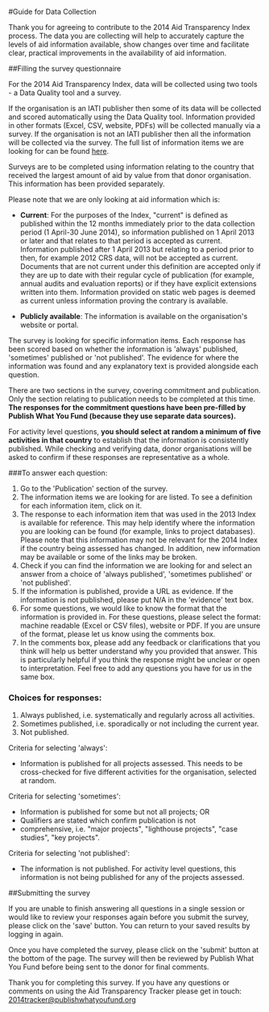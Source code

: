#Guide for Data Collection

Thank you for agreeing to contribute to the 2014 Aid Transparency Index process. The data you are collecting 
will help to accurately capture the levels of aid information available, show changes over time and facilitate 
clear, practical improvements in the availability of aid information.

##Filling the survey questionnaire

For the 2014 Aid Transparency Index, data will be collected using two tools - a Data Quality tool and a survey. 

If the organisation is an IATI publisher then some of its data will be collected and scored automatically using  the Data Quality tool. Information provided in other formats (Excel, CSV, website, PDFs) will be collected  manually via a survey. If the organisation is not an IATI publisher then all the information will be collected via the survey. The full list of information items we are looking for can be found [here](http://www.publishwhatyoufund.org/index/2014-ati/).

Surveys are to be completed using information relating to the country that received the largest amount of aid by value from that donor organisation. This information has been provided separately. 

Please note that we are only looking at aid information which is:

* **Current**: For the purposes of the Index, "current" is defined as
published within the 12 months immediately prior to the data
collection period (1 April-30 June 2014), so information published on
1 April 2013 or later and that relates to that period is accepted as
current. Information published after 1 April 2013 but relating to a
period prior to then, for example 2012 CRS data, will not be accepted
as current. Documents that are not current under this definition are
accepted only if they are up to date with their regular cycle of
publication (for example, annual audits and evaluation reports) or if
they have explicit extensions written into them. Information provided
on static web pages is deemed as current unless information proving
the contrary is available.

* **Publicly available**: The information is available on the organisation's website or portal.

The survey is looking for specific information items. Each response
has been scored based on whether the information is 'always'
published, 'sometimes' published or 'not published'. The evidence for
where the information was found and any explanatory text is provided
alongside each question. 

There are two sections in the survey, covering commitment and publication. Only the section relating to publication needs to be completed at this time. 
**The responses for the commitment questions have been pre-filled by Publish What You Fund (because they use separate data sources).**

For activity level questions, **you should select at random a minimum of five activities in that country** to establish that the information is consistently published. While checking and verifying data, donor organisations 
will be asked to confirm if these responses are representative as a whole.

###To answer each question:

1. Go to the 'Publication' section of the survey.
2. The information items we are looking for are listed. To see a definition for 
each information item, click on it.
3.	The response to each information item that was used in the 2013 Index is available for reference. This may help identify where the information you are looking can be found (for example, links to project databases). Please note that this information may not be relevant for the 2014 Index if the country being assessed has changed. In addition, new information may be available or some of the links may be broken.  
3. Check if you can find the information we are looking for and select an answer from a choice of 'always 
published', 'sometimes published' or 'not published'. 
4. If the information is published, provide a URL as evidence. If the information is not published, please 
put N/A in the 'evidence' text box. 
5. For some questions, we would like to know the format that the information is provided in. For these 
questions, please select the format: machine readable (Excel or CSV files), website or PDF. If you are 
unsure of the format, please let us know using the comments box.
6. In the comments box, please add any feedback or clarifications that you think will help us better 
understand why you provided that answer. This is particularly helpful if you think the response might 
be unclear or open to interpretation. Feel free to add any questions you have for us in the same box.

### Choices for responses:

1. Always published, i.e. systematically and regularly across all activities. 
2. Sometimes published, i.e. sporadically or not including the current year.
3. Not published.

Criteria for selecting 'always':

* Information is published for all projects assessed. This needs to be
cross-checked for five different activities for the organisation,
selected at random.

Criteria for selecting 'sometimes':

* Information is published for some but not all projects; OR
* Qualifiers are stated which confirm publication is not
* comprehensive, i.e. "major projects", "lighthouse projects", "case studies", "key projects".

Criteria for selecting 'not published':

* The information is not published. For activity level questions, this
information is not being published for any of the projects assessed.

##Submitting the survey

If you are unable to finish answering all questions in a single session or would like to review your responses again before you submit the survey, please click on the 'save' button. You can return to your saved results by logging in again. 

Once you have completed the survey, please click on the 'submit' button at the bottom of the page. The survey will then be reviewed by Publish What You Fund before being sent to the donor for final comments. 

Thank you for completing this survey. If you have any questions or comments on using the Aid Transparency Tracker please get in touch: 2014tracker@publishwhatyoufund.org
